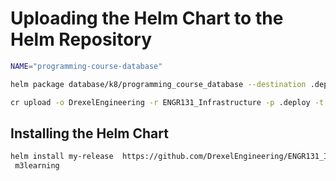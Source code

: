# Uploading the Helm Chart to the Helm Repository

```bash
NAME="programming-course-database"
```

```bash
helm package database/k8/programming_course_database --destination .deploy
```

```bash
cr upload -o DrexelEngineering -r ENGR131_Infrastructure -p .deploy -t $CR_TOKEN
```

## Installing the Helm Chart

```bash
helm install my-release  https://github.com/DrexelEngineering/ENGR131_Infrastructure/releases/download/Programming-Course-Database-0.1.0/Programming-Course-Database-0.1.0.tgz -n
 m3learning
```